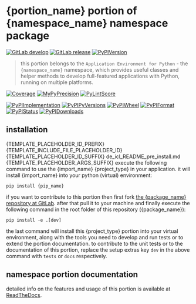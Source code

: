 # {portion_name} portion of {namespace_name} namespace package

[![GitLab develop](https://img.shields.io/gitlab/pipeline/{namespace_name}-group/{package_name}/develop?logo=python)](
    {repo_url})
[![GitLab release](https://img.shields.io/gitlab/pipeline/{namespace_name}-group/{package_name}/release?logo=python)](
    {repo_url}/-/tree/release)
[![PyPIVersion](https://img.shields.io/pypi/v/{package_name})](
    {pypi_url}/#history)

>this portion belongs to the `Application Environment for Python` - the `{namespace_name}` namespace, which provides
useful classes and helper methods to develop full-featured applications with Python, running on multiple platforms.

[![Coverage]({repo_pages}/{package_name}/coverage.svg)](
    {repo_pages}/{package_name}/coverage/{package_name}_py.html)
[![MyPyPrecision]({repo_pages}/{package_name}/mypy.svg)](
    {repo_pages}/{package_name}/lineprecision.txt)
[![PyLintScore]({repo_pages}/{package_name}/pylint.svg)](
    {repo_pages}/{package_name}/pylint.log)

[![PyPIImplementation](https://img.shields.io/pypi/implementation/{package_name})](
    {pypi_url}/)
[![PyPIPyVersions](https://img.shields.io/pypi/pyversions/{package_name})](
    {pypi_url}/)
[![PyPIWheel](https://img.shields.io/pypi/wheel/{package_name})](
    {pypi_url}/)
[![PyPIFormat](https://img.shields.io/pypi/format/{package_name})](
    {pypi_url}/)
[![PyPIStatus](https://img.shields.io/pypi/status/{package_name})](
    https://libraries.io/pypi/{pip_name})
[![PyPIDownloads](https://img.shields.io/pypi/dm/{package_name})](
    {pypi_url}/#files)


## installation

{TEMPLATE_PLACEHOLDER_ID_PREFIX}{TEMPLATE_INCLUDE_FILE_PLACEHOLDER_ID}{TEMPLATE_PLACEHOLDER_ID_SUFFIX}
    de_icl_README_pre_install.md
{TEMPLATE_PLACEHOLDER_ARGS_SUFFIX}
execute the following command to use the {import_name} {project_type} in your application. it will install {import_name}
into your python (virtual) environment:
 
```shell script
pip install {pip_name}
```

if you want to contribute to this portion then first fork
[the {package_name} repository at GitLab]({repo_url} "{import_name} code repository"). after that pull
it to your machine and finally execute the following command in the root folder of this repository ({package_name}):

```shell script
pip install -e .[dev]
```

the last command will install this {project_type} portion into your virtual environment, along with the tools you need
to develop and run tests or to extend the portion documentation. to contribute to the unit tests or to the documentation
of this portion, replace the setup extras key `dev` in the above command with `tests` or `docs` respectively.


## namespace portion documentation

detailed info on the features and usage of this portion is available at
[ReadTheDocs](https://{namespace_name}.readthedocs.io/en/latest/_autosummary/{import_name}.html#module-{import_name}
"{package_name} documentation").
